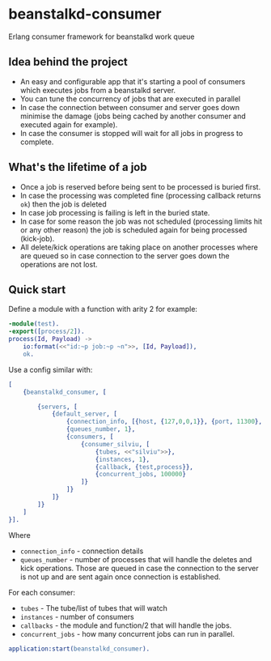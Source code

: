 # beanstalkd-consumer

Erlang consumer framework for beanstalkd work queue

Idea behind the project
-----------------------

- An easy and configurable app that it's starting a pool of consumers which executes jobs from a beanstalkd server.
- You can tune the concurrency of jobs that are executed in parallel
- In case the connection between consumer and server goes down minimise the damage (jobs being cached by another consumer and executed again for example).
- In case the consumer is stopped will wait for all jobs in progress to complete.

What's the lifetime of a job
----------------------------

- Once a job is reserved before being sent to be processed is buried first. 
- In case the processing was completed fine (processing callback returns `ok`) then the job is deleted 
- In case job processing is failing is left in the buried state. 
- In case for some reason the job was not scheduled (processing limits hit or any other reason) the job is scheduled again for being processed (kick-job).
- All delete/kick operations are taking place on another processes where are queued so in case connection to the server goes down the operations are not lost.

Quick start
-----------

Define a module with a function with arity 2 for example:

```erlang
-module(test).
-export([process/2]).
process(Id, Payload) ->
    io:format(<<"id:~p job:~p ~n">>, [Id, Payload]),
    ok.
```

Use a config similar with:

```erlang
[
    {beanstalkd_consumer, [

        {servers, [
            {default_server, [
                {connection_info, [{host, {127,0,0,1}}, {port, 11300}, {timeout, 5000}]},
                {queues_number, 1},
                {consumers, [
                    {consumer_silviu, [
                        {tubes, <<"silviu">>},
                        {instances, 1},
                        {callback, {test,process}},
                        {concurrent_jobs, 100000}
                    ]}
                ]}
            ]}
        ]}
    ]
}].
```

Where

- `connection_info` - connection details
- `queues_number` - number of processes that will handle the deletes and kick operations. Those are queued in case the 
connection to the server is not up and are sent again once connection is established.

For each consumer:

- `tubes` - The tube/list of tubes that will watch
- `instances` - number of consumers
- `callbacks` - the module and function/2 that will handle the jobs.
- `concurrent_jobs` - how many concurrent jobs can run in parallel.

```erlang
application:start(beanstalkd_consumer).
```